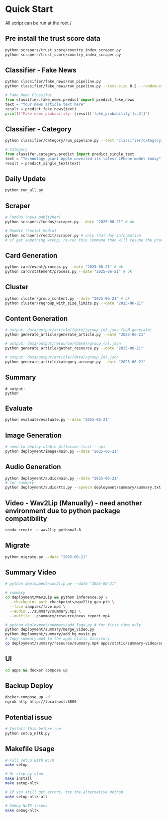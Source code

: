 # Quick Start

All script can be run at the root /

## Pre install the trust score data

```bash
python scrapers/trust_score/country_index_scraper.py
python scrapers/trust_score/country_index_scraper.py
```

## Classifier - Fake News

```bash
python classifier/fake_news/run_pipeline.py 
python classifier/fake_news/run_pipeline.py --test-size 0.2 --random-state 42
```

```python
# Fake News Classifer
from classifier.fake_news.predict import predict_fake_news
text = "Your news article text here"
result = predict_fake_news(text)
print(f"Fake news probability: {result['fake_probability']:.3f}")
```

## Classifier - Category

```bash
python classifier/category/run_pipeline.py --test "classifier/category/dataset/BBC_News_Test.csv" --train "classifier/category/dataset/BBC_News_Train.csv"
```

```python
# Category
from classifer.category.predict import predict_single_text
text = "Technology giant Apple unveiled its latest iPhone model today"
result = predict_single_text(text)
```

## Daily Update

```bash
python run_all.py
```

## Scraper 

```bash
# Fundus (news publisher)
python scrapers/fundus/scraper.py --date "2025-06-21" # ok

# Reddit (Social Media) 
python scrapers/reddit/scraper.py # only that day information
# if get something wrong, re-run this command then will resume the processing !
```

## Card Generation
```bash
python card/event/process.py --date "2025-06-21" # ok
python card/statement/process.py --date "2025-06-21" # ok
```

## Cluster
```bash
python cluster/group_content.py --date "2025-06-21" # ok
python cluster/regroup_with_size_limits.py --date "2025-06-21" 
```

## Content Generation

```bash
# output: data/output/article/{date}/group_{n}.json (LLM generate)
python generate_article/generate_article.py --date "2025-06-21"
```

```bash
# output: data/output/resource/{date}/group_{n}.json
python generate_article/gather_resource.py --date "2025-06-21"
```

```bash
# output: data/output/article/{date}/group_{n}.json
python generate_article/category_arrange.py --date "2025-06-21"
```

## Summary

```
# output: 
python
```

## Evaluate

```bash
python evaluate/evaluate.py --date "2025-06-21"
```

## Image Generation

```bash
# need to deploy stable diffusion first --api
python deployment/image/main.py --date "2025-06-21"   
```

## Audio Generation

```bash
python deployment/audio/main.py --date "2025-06-21"
# for summary
python deployment/audio/tts.py --speech deployment/summary/summary.txt --output deployment/summary/summary.mp3 --voice us
```

## Video - Wav2Lip (Manually) - need another environment due to python package compatibility 

```bash
conda create -n wav2lip python=3.8
```

## Migrate

```bash
python migrate.py --date "2025-06-21"
```

## Summary Video

```bash
# python deployment/wav2lip.py --date "2025-06-21"

# summary
cd deployment/Wav2Lip && python inference.py \
  --checkpoint_path checkpoints/wav2lip_gan.pth \
  --face samples/face.mp4 \
  --audio ../summary/summary.mp3 \
  --outfile ../summary/resource/news_report.mp4

# python deployment/summary/add_logo.py # for first time only
python deployment/summary/merge_video.py
python deployment/summary/add_bg_music.py
# Copy summary.mp4 to the apps static directory
cp deployment/summary/resource/summary.mp4 apps/static/summary-video/summary.mp4
```

## UI

```bash
cd apps && docker compose up
```

## Backup Deploy

```bash
docker-compose up -d
ngrok http http://localhost:3000
```

## Potential issue

```bash
# Install this before run
python setup_nltk.py
```

## Makefile Usage

```bash
# Full setup with NLTK
make setup

# Or step by step
make install
make setup-nltk

# If you still get errors, try the alternative method
make setup-nltk-alt

# Debug NLTK issues
make debug-nltk
```

